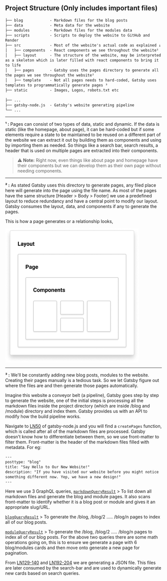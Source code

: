 ## Project Structure (Only includes important files)

```
├── blog            - Markdown files for the blog posts
├── data            - Meta data for the website
├── modules         - Markdown files for the modules data
├── scripts         - Scripts to deploy the website to GitHub and Render
├── src             - Most of the website's actual code as explained ↓
│   ├── components  - React components we see throughout the website¹
│   ├── layout      - The structure of the website, may be interpreted as a skeleton which is later filled with react components to bring it to life
│   ├── pages       - Gatsby uses the pages directory to generate all the pages we see throughout the website²
│   ├── template    - Not all pages needs to hard-coded, Gatsby uses templates to programmatically generate pages ³
├── static          - Images, Logos, robots.txt etc

├── ...
├── gatsby-node.js  - Gatsby's website generating pipeline
└── ...
```

---

**¹ :** Pages can consist of two types of data, static and dynamic. If the data is static (like the homepage, about page), it can be hard-coded but if some elements require a state to be maintained to be reused on a different part of the website we can extract it out by building them as components and using by importing them as needed. So things like a search bar, search results, a header that is used on multiple pages are extracted into their components.

> **⚠️ Note:** Right now, even things like about page and homepage have their components but we can develop them as their own page without needing components.

---

**² :** As stated Gatsby uses this directory to generate pages, any filed place here will generate into the page using the file name. As most of the pages have the same structure [Header > Body > Footer] we use a predefined layout to reduce redundancy and have a central point to modify our layout. Gatsby consumes the layout, data, and components if any to generate the pages.

This is how a page generates or a relationship looks,

![Page Relations](./images/00-page-relations.png)

---

**³ :** We'll be constantly adding new blog posts, modules to the website. Creating their pages manually is a tedious task. So we let Gatsby figure out where the files are and then generate those pages automatically.

Imagine this website a conveyor belt (a pipeline), Gatsby goes step by step to generate the website, one of the initial steps is processing all the markdown files inside the project directory (which are inside /blog and /module) directory and index them. Gatsby provides us with an API to modify how the build pipeline works.

Navigate to [LN50](https://github.com/MovingBlocks/ModuleSite/blob/master/gatsby-node.js#L50) of gatsby-node.js and you will find a `createPages` function, which is called after all of the markdown files are processed. Gatsby doesn't know how to differentiate between them, so we use front-matter to filter them. Front-matter is the header of the markdown files filled with metadata. For eg:

```
---
posttype: "blog"
title: "Say Hello to Our New Website!"
description: "If you have visited our website before you might notice something different now. Yep, we have a new design!"
---
```

Here we use 3 GraphQL queries,
[`markdownQueryResult`](https://github.com/MovingBlocks/ModuleSite/blob/master/gatsby-node.js#L55-L79) > To list down all markdown files and generate the blog and module pages. It also scans front-matter to identify whether it is a blog post or module and gives it an appropriate slug/URL.

[`blogQueryResult`](https://github.com/MovingBlocks/ModuleSite/blob/master/gatsby-node.js#L89-L157) > To generate the /blog, /blog/2 ..... /blog/n pages to index all of our blog posts.

[`moduleQueryResult`](https://github.com/MovingBlocks/ModuleSite/blob/master/gatsby-node.js#L159-L221) > To generate the /blog, /blog/2 ..... /blog/n pages to index all of our blog posts.
For the above two queries there are some math operations going on, this is to ensure we generate a page with 6 blog/modules cards and then move onto generate a new page for pagination.

From [LN129-140](https://github.com/MovingBlocks/ModuleSite/blob/master/gatsby-node.js#L129-L140) and [LN192-204](https://github.com/MovingBlocks/ModuleSite/blob/master/gatsby-node.js#L192-L204) we are generating a JSON file. This files are later consumed by the search-bar and are used to dynamically generate new cards based on search queries.
